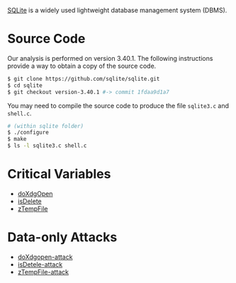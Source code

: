 [SQLite](https://www.sqlite.org/) is a widely used lightweight database management system (DBMS).

# Source Code

Our analysis is performed on version 3.40.1. The following instructions provide a way to obtain a copy of the source code.

```bash
$ git clone https://github.com/sqlite/sqlite.git
$ cd sqlite
$ git checkout version-3.40.1 #-> commit 1fdaa9d1a7
```

You may need to compile the source code to produce the file `sqlite3.c` and `shell.c`.

```bash
# (within sqlite folder)
$ ./configure
$ make
$ ls -l sqlite3.c shell.c
```

# Critical Variables

* [doXdgOpen](doXdgOpen.md)
* [isDelete](isDelete.md)
* [zTempFile](zTempFile.md)

# Data-only Attacks

* [doXdgopen-attack](doXdgOpen-attack.md)
* [isDetele-attack](isDelete-attack.md)
* [zTempFile-attack](zTempFile-attack.md)

